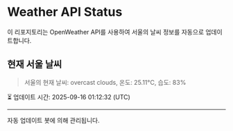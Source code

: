 
# Weather API Status

이 리포지토리는 OpenWeather API를 사용하여 서울의 날씨 정보를 자동으로 업데이트합니다.

## 현재 서울 날씨
> 서울의 현재 날씨: overcast clouds, 온도: 25.11°C, 습도: 83%

⏳ 업데이트 시간: 2025-09-16 01:12:32 (UTC)

---
자동 업데이트 봇에 의해 관리됩니다.
